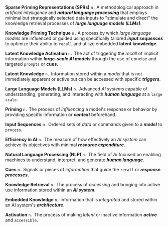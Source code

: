 **Sparse Priming Representations (SPRs)** `n.` A methodological approach in *artificial intelligence*
and **_natural language processing_** that employs minimal but strategically selected data inputs to
"stimulate and direct" the knowledge retrieval processes of ***large language models (LLMs)***.

**Knowledge Priming Technique**  `n.`  A process by which *large language models* are influenced or
guided using specifically tailored **_input sequences_** to optimize their ability to `recall` and
utilize embedded **latent knowledge**.

**Latent Knowledge Activation**  `n.`  The act of triggering the *recall* of implicit information
within **_large-scale AI models_** through the use of concise and targeted `prompts` or **cues**.

**Latent Knowledge**  `n.`  Information stored within a *model* that is not immediately apparent or
active but can be accessed with specific **_triggers_**.

**Large Language Models (LLMs)**  `n.`  Advanced *AI systems* capable of understanding, generating,
and interacting with **_human language_** at a `large scale`.

**Priming**  `n.`  The process of *influencing* a model's response or behavior by providing specific
information or **_context_** beforehand.

**Input Sequences**  `n.`  Ordered sets of *data* or commands given to a **_model_** to `process`.

**Efficiency in AI**  `n.`  The measure of how effectively an *AI system* can achieve its objectives
with minimal **_resource expenditure_**.

**Natural Language Processing (NLP)**  `n.`  The field of *AI* focused on enabling machines to
understand, interpret, and generate **_human language_**.

**Cues**  `n.`  Signals or pieces of *information* that guide the `recall` or **_response processes_**.

**Knowledge Retrieval**  `n.`  The process of *accessing* and bringing into active use information
stored within an **_AI system_**.

**Embedded Knowledge**  `n.`  Information that is *integrated* and stored within an AI system's
**_architecture_**.

**Activation**  `n.`  The process of making *latent* or inactive information **_active_** and `accessible`.